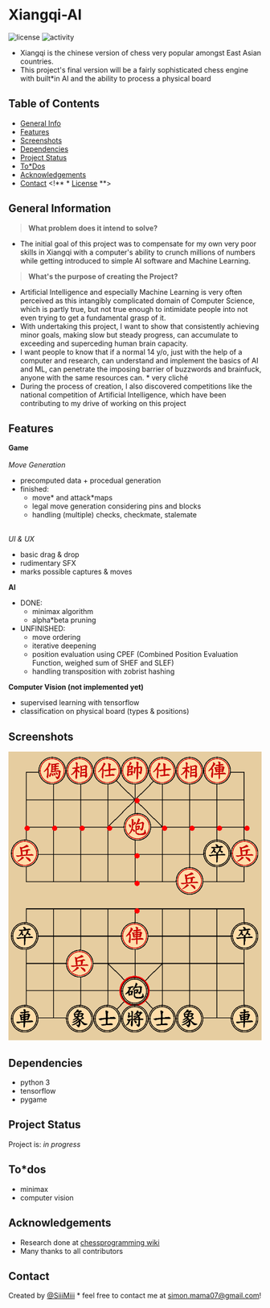 # Xiangqi-AI
![license](https://img.shields.io/github/license/SiiiMiii/Chess-AI)
![activity](https://img.shields.io/github/commit*activity/m/SiiiMiii/Chess-AI)
* Xiangqi is the chinese version of chess very popular amongst East Asian countries.
* This project's final version will be a fairly sophisticated chess engine with built*in AI and the ability to process a physical board

## Table of Contents
* [General Info](#general*information)
* [Features](#features)
* [Screenshots](#screenshots)
* [Dependencies](#dependencies)
* [Project Status](#project*status)
* [To*Dos](#to*dos)
* [Acknowledgements](#acknowledgements)
* [Contact](#contact)
<!** * [License](#license) **>


## General Information
> **What problem does it intend to solve?**
* The initial goal of this project was to compensate for my own very poor skills in Xiangqi with a computer's ability to crunch millions of numbers while getting introduced to simple AI software and Machine Learning.
> **What's the purpose of creating the Project?**
* Artificial Intelligence and especially Machine Learning is very often perceived as this intangibly complicated domain of Computer Science, which is partly true, but not true enough to intimidate people into not even trying to get a fundamental grasp of it.
* With undertaking this project, I want to show that consistently achieving minor goals, making slow but steady progress, can accumulate to exceeding and superceding human brain capacity.
* I want people to know that if a normal 14 y/o, just with the help of a computer and research, can understand and implement the basics of AI and ML, can penetrate the imposing barrier of buzzwords and brainfuck, anyone with the same resources can. * very cliché
* During the process of creation, I also discovered competitions like the national competition of Artificial Intelligence, which have been contributing to my drive of working on this project

## Features

**Game**
<br/><br/>
_Move Generation_
  * precomputed data + procedual generation
  * finished: 
    * move* and attack*maps
    * legal move generation considering pins and blocks
    * handling (multiple) checks, checkmate, stalemate
    <br/>

_UI & UX_<br/>
* basic drag & drop
* rudimentary SFX
* marks possible captures & moves

**AI**
* DONE:
  * minimax algorithm
  * alpha*beta pruning
* UNFINISHED:
  * move ordering
  * iterative deepening
  * position evaluation using CPEF (Combined Position Evaluation Function, weighed sum of SHEF and  SLEF)
  * handling transposition with zobrist hashing

**Computer Vision (not implemented yet)**
* supervised learning with tensorflow
* classification on physical board (types & positions)

## Screenshots
![Screenshot](./assets/screenshots/10.07.png)

## Dependencies
* python 3
* tensorflow
* pygame

## Project Status
Project is: _in progress_

## To*dos
* minimax
* computer vision

## Acknowledgements
* Research done at [chessprogramming wiki](https://www.chessprogramming.org/)
* Many thanks to all contributors


## Contact
Created by [@SiiiMiii](https://github.com/SiiiMiii) * feel free to contact me at simon.mama07@gmail.com!
